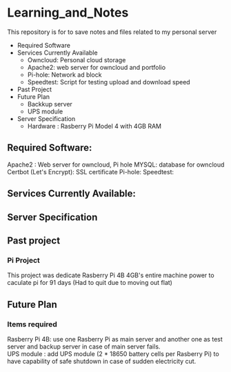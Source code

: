 # Learning_and_Notes
This repository is for to save notes and files related to my personal server
- Required Software
- Services Currently Available
  - Owncloud: Personal cloud storage 
  - Apache2: web server for owncloud and portfolio
  - Pi-hole: Network ad block 
  - Speedtest: Script for testing upload and download speed
- Past Project
- Future Plan
  - Backkup server
  - UPS module
- Server Specification
  - Hardware : Rasberry Pi Model 4 with 4GB RAM


## Required Software:
Apache2 : Web server for owncloud, Pi hole
MYSQL: database for owncloud
Certbot (Let's Encrypt): SSL certificate
Pi-hole:
Speedtest: 

## Services Currently Available:


## Server Specification


## Past project
### Pi Project
This project was dedicate Rasberry Pi 4B 4GB's entire machine power to caculate pi for 91 days (Had to quit due to moving out flat)

## Future Plan

### Items required
Rasberry Pi 4B: use one Rasberry Pi as main server and another one as test server and backup server in case of main server fails. <br>
UPS module : add UPS module (2 * 18650 battery cells per Rasberry Pi) to have capability of safe shutdown in case of sudden electricity cut. <br>






